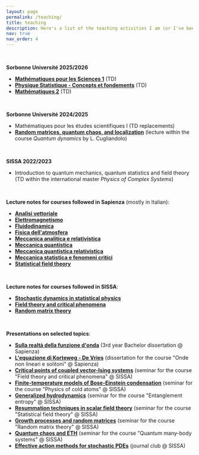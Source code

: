 ```yaml
---
layout: page
permalink: /teaching/
title: teaching
description: Here's a list of the teaching activities I am (or I've been) involved in, along with some lecture notes and teaching material.
nav: true
nav_order: 4
---
```


<p>&nbsp;</p>
<p><strong>Sorbonne Université 2025/2026</strong></p>
<ul>
<li><a href="https://moodle-sciences-25.sorbonne-universite.fr/course/view.php?id=1471"><b>Mathématiques pour les Sciences 1</b></a> (TD)</li>
<li><a href="https://moodle-sciences-25.sorbonne-universite.fr/course/view.php?id=449"><b>Physique Statistique - Concepts et fondements</b></a> (TD)</li>
<li><a href="https://formations-sciences.sorbonne-universite.fr/dl/UE%20licences/UE%20licence%20physique/Fiche_UE_Mathématiques%202%20-%20UL2PY210_16.05.2025.pdf"><b>Mathématiques 2</b></a> (TD)</li>
</ul>

<p>&nbsp;</p>
<p><strong>Sorbonne Université 2024/2025</strong></p>
<ul>
<li>Mathématiques pour les études scientifiques I (TD replacements)</li>
<li><a href="https://www.lpthe.jussieu.fr/~leticia/TEACHING/Master2024/Random_matrices_quantum_chaos_and_localization.pdf"><b>Random matrices, quantum chaos, and localization</b></a> (lecture within the course <i>Quantum dynamics</i> by L. Cugliandolo)</li>
</ul>

<p>&nbsp;</p>
<p><strong>SISSA 2022/2023</strong></p>
<ul>
<li>Introduction to quantum mechanics, quantum statistics and field theory (TD within the international master <i>Physics of Complex Systems</i>)</li>
</ul>

<p>&nbsp;</p>
<p><strong>Lecture notes for courses followed in Sapienza</strong> (mostly in Italian):</p>
<ul>
<li><a href="https://sonarventu.github.io/assets/Courses/Analisi_Vettoriale.pdf"><b>Analisi vettoriale</b></a></li>
<li><a href="https://sonarventu.github.io/assets/Courses/Elettromagnetismo.pdf"><b>Elettromagnetismo</b></a></li>
<li><a href="https://sonarventu.github.io/assets/Courses/Fluidodinamica.pdf"><b>Fluidodinamica</b></a></li>
<li><a href="https://sonarventu.github.io/assets/Courses/Fisica_Atmosfera.pdf"><b>Fisica dell'atmosfera</b></a></li>
<li><a href="https://sonarventu.github.io/assets/Courses/Meccanica_Analitica_Relativistica.pdf"><b>Meccanica analitica e relativistica</b></a></li>
<li><a href="https://sonarventu.github.io/assets/Courses/Meccanica_Quantistica.pdf"><b>Meccanica quantistica</b></a></li>
<li><a href="https://sonarventu.github.io/assets/Courses/Meccanica_Quantistica_Relativistica.pdf"><b>Meccanica quantistica relativistica</b></a></li>
<li><a href="https://sonarventu.github.io/assets/Courses/Meccanica_Statistica_Fenomeni_Critici.pdf"><b>Meccanica statistica e fenomeni critici</b></a></li>
<li><a href="https://sonarventu.github.io/assets/Courses/Statistical_Field_Theory.pdf"><b>Statistical field theory</b></a></li>
</ul>
<p>&nbsp;</p>
<p><strong>Lecture notes for courses followed in SISSA</strong>:</p>
<ul>
<li><a href="https://sonarventu.github.io/assets/Courses/Stochastic_dynamics_in_Statistical_Physics.pdf"><b>Stochastic dynamics in statistical physics</b></a></li>
<li><a href="https://sonarventu.github.io/assets/Courses/Field_Theory_and_Critical_Phenomena.pdf"><b>Field theory and critical phenomena</b></a></li>
<li><a href="https://sonarventu.github.io/assets/Courses/Random_Matrix_Theory.pdf"><b>Random matrix theory</b></a></li>
</ul>
<p>&nbsp;</p>
<p><strong>Presentations on selected topics</strong>:</p>
<ul>
<li><a href="https://sonarventu.github.io/assets/Selected_topics/Sulla_realta_funzione_onda.pdf"><b>Sulla realtà della funzione d'onda</b></a> (3rd year Bachelor dissertation @ Sapienza) </li>
<li><a href="https://sonarventu.github.io/assets/Selected_topics/KdV-Onde_non_lineari_e_solitoni.pdf"><b>L'equazione di Korteweg - De Vries</b></a> (dissertation for the course "Onde non lineari e solitoni" @ Sapienza)</li>
<li><a href="https://sonarventu.github.io/assets/Selected_topics/Critical_points_coupled_vector-Ising_systems.pdf"><b>Critical points of coupled vector-Ising systems</b></a> (seminar for the course "Field theory and critical phenomena" @ SISSA)</li>
<li><a href="https://sonarventu.github.io/assets/Selected_topics/Finite_temperature_BEC.pdf"><b>Finite-temperature models of Bose-Einstein condensation</b></a> (seminar for the course "Physics of cold atoms" @ SISSA)</li>
<li><a href="https://sonarventu.github.io/assets/Selected_topics/Generalized_hydrodynamics.pdf"><b>Generalized hydrodynamics</b></a> (seminar for the course "Entanglement entropy" @ SISSA)</li>
<li><a href="https://sonarventu.github.io/assets/Selected_topics/Resummation_techniques_in_scalar_field_theory.pdf"><b>Resummation techniques in scalar field theory</b></a> (seminar for the course "Statistical field theory" @ SISSA)</li>
<li><a href="https://sonarventu.github.io/assets/Selected_topics/Growth_processes_and_random_matrices.pdf"><b>Growth processes and random matrices</b></a> (seminar for the course "Random matrix theory" @ SISSA)</li>
<li><a href="https://sonarventu.github.io/assets/Selected_topics/Quantum_chaos_and_ETH.pdf"><b>Quantum chaos and ETH</b></a> (seminar for the course "Quantum many-body systems" @ SISSA)</li>
<li><a href="https://sonarventu.github.io/assets/Selected_topics/Effective_action_PDE.pdf"><b>Effective action methods for stochastic PDEs</b></a> (journal club @ SISSA)</li>
</ul>